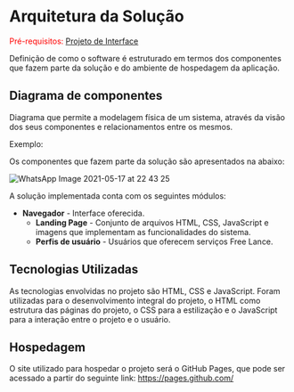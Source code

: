 # Arquitetura da Solução

<span style="color:red">Pré-requisitos: <a href="3-Projeto de Interface.md"> Projeto de Interface</a></span>

Definição de como o software é estruturado em termos dos componentes que fazem parte da solução e do ambiente de hospedagem da aplicação.

## Diagrama de componentes

Diagrama que permite a modelagem física de um sistema, através da visão dos seus componentes e relacionamentos entre os mesmos.

Exemplo: 

Os componentes que fazem parte da solução são apresentados na abaixo:

![WhatsApp Image 2021-05-17 at 22 43 25](https://user-images.githubusercontent.com/80483432/118577764-60e0fb80-b761-11eb-9913-117897b868f9.jpeg)

A solução implementada conta com os seguintes módulos:
- **Navegador** - Interface oferecida.  
  - **Landing Page** - Conjunto de arquivos HTML, CSS, JavaScript e imagens que implementam as funcionalidades do sistema.
   - **Perfis de usuário** - Usuários que oferecem serviços Free Lance. 


## Tecnologias Utilizadas

As tecnologias envolvidas no projeto são HTML, CSS e JavaScript. Foram utilizadas para o desenvolvimento integral do projeto, o HTML como estrutura das páginas do projeto, o CSS para a estilização e o JavaScript para a interação entre o projeto e o usuário.

## Hospedagem

O site utilizado para hospedar o projeto será o GitHub Pages, que pode ser acessado a partir do seguinte link: https://pages.github.com/
